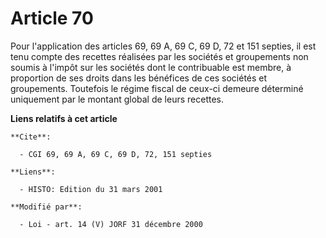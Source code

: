 # Article 70

Pour l'application des articles 69, 69 A, 69 C, 69 D, 72 et 151 septies, il est tenu compte des recettes réalisées par les
sociétés et groupements non soumis à l'impôt sur les sociétés dont le contribuable est membre, à proportion de ses droits
dans les bénéfices de ces sociétés et groupements. Toutefois le régime fiscal de ceux-ci demeure déterminé uniquement par le
montant global de leurs recettes.

**Liens relatifs à cet article**

	**Cite**:

	  - CGI 69, 69 A, 69 C, 69 D, 72, 151 septies

	**Liens**:

	  - HISTO: Edition du 31 mars 2001

	**Modifié par**:

	  - Loi - art. 14 (V) JORF 31 décembre 2000
